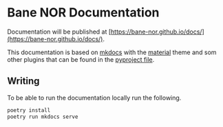 # Bane NOR Documentation

Documentation will be published at [https://bane-nor.github.io/docs/](https://bane-nor.github.io/docs/).

This documentation is based on [mkdocs](https://www.mkdocs.org/) with the [material](https://squidfunk.github.io/mkdocs-material/) theme and som other plugins that can be found in the [pyproject file](./pyproject.toml).

## Writing

To be able to run the documentation locally run the following.

```sh
poetry install
poetry run mkdocs serve
```
